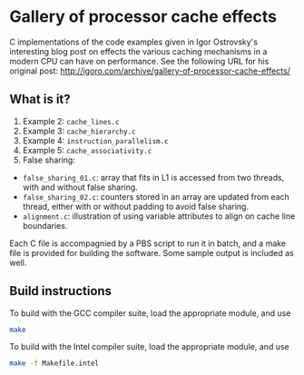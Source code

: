 # Gallery of processor cache effects
C implementations of the code examples given in Igor Ostrovsky's
interesting blog post on effects the various caching mechanisms in a
modern CPU can have on performance.  See the following URL for his
original post:
http://igoro.com/archive/gallery-of-processor-cache-effects/


## What is it?
1. Example 2: `cache_lines.c`
1. Example 3: `cache_hierarchy.c`
1. Example 4: `instruction_parallelism.c`
1. Example 5: `cache_associativity.c`
1. False sharing:
  * `false_sharing_01.c`: array that fits in L1 is accessed from two
    threads, with and without false sharing.
  * `false_sharing_02.c`: counters stored in an array are updated from
    each thread, either with or without padding to avoid false sharing.
  * `alignment.c`: illustration of using variable attributes to align
    on cache line boundaries.

Each C file is accompagnied by a PBS script to run it in batch, and a
make file is provided for building the software.  Some sample output is
included as well.


## Build instructions
To build with the GCC compiler suite, load the appropriate module, and use
```bash
make
```

To build with the Intel compiler suite, load the appropriate module, and use
```bash
make -f Makefile.intel
```
